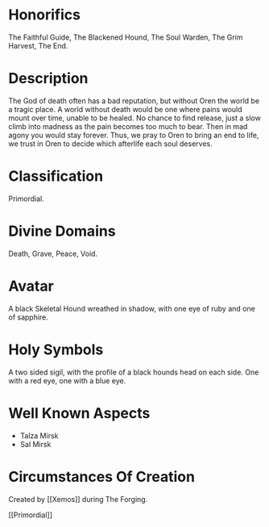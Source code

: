 # Honorifics
The Faithful Guide, The Blackened Hound, The Soul Warden, The Grim Harvest, The End.

# Description
The God of death often has a bad reputation, but without Oren the world be a tragic place. A world without death would be one where pains would mount over time, unable to be healed. No chance to find release, just a slow climb into madness as the pain becomes too much to bear. Then in mad agony you would stay forever. Thus, we pray to Oren to bring an end to life, we trust in Oren to decide which afterlife each soul deserves.

# Classification
Primordial.

# Divine Domains
Death, Grave, Peace, Void.

# Avatar
A black Skeletal Hound wreathed in shadow, with one eye of ruby and one of sapphire.

# Holy Symbols
A two sided sigil, with the profile of a black hounds head on each side. One with a red eye, one with a blue eye.

# Well Known Aspects
- Talza Mirsk
- Sal Mirsk

# Circumstances Of Creation
Created by [[Xemos]] during The Forging.

[[Primordial]]